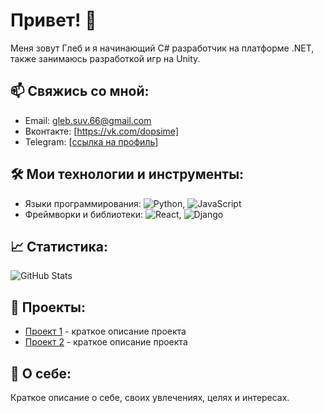 # Привет! 👋

Меня зовут Глеб и я начинающий C# разработчик на платформе .NET, также занимаюсь разработкой игр на Unity.

## 📫 Свяжись со мной:
- Email: gleb.suv.66@gmail.com
- Вконтакте: [https://vk.com/dopsime]
- Telegram: [[ссылка на профиль](https://t.me/dopsime)]

## 🛠 Мои технологии и инструменты:
- Языки программирования: ![Python](https://img.shields.io/badge/-Python-3776AB?logo=python&logoColor=white), ![JavaScript](https://img.shields.io/badge/-JavaScript-F7DF1E?logo=javascript&logoColor=black)
- Фреймворки и библиотеки: ![React](https://img.shields.io/badge/-React-61DAFB?logo=react&logoColor=black), ![Django](https://img.shields.io/badge/-Django-092E20?logo=django&logoColor=white)

## 📈 Статистика:
![GitHub Stats](https://github-readme-stats.vercel.app/api?username=твой_ник&show_icons=true&theme=radical)

## 🌟 Проекты:
- [Проект 1](ссылка) - краткое описание проекта
- [Проект 2](ссылка) - краткое описание проекта

## 💬 О себе:
Краткое описание о себе, своих увлечениях, целях и интересах.

